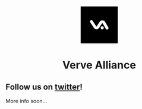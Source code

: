 <p align="center">
  <img width="100" src="../assets/logo.png" />
</p>
<h1 align="center">Verve Alliance</h1>

<h2>Follow us on <a href="https://twitter.com/verve_alliance">twitter</a>!</h2>
More info soon...
